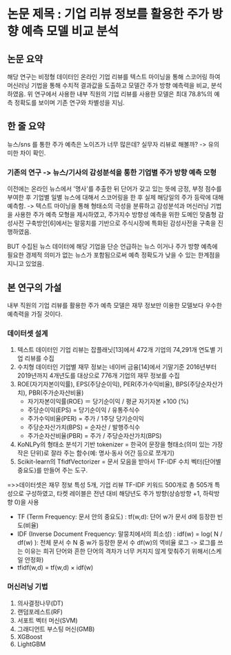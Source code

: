 # 논문 제목 : 기업 리뷰 정보를 활용한 주가 방향 예측 모델 비교 분석

## 논문 요약
해당 연구는 비정형 데이터인 온라인 기업 리뷰를 텍스트 마이닝을 통해 스코어링 하여 머신러닝 기법을 통해 수치적 결과값을 도출하고 모델간 주가 방향 예측력을 비교, 분석하였음. 위 연구에서 사용한 내부 직원의 기업 리뷰를 사용한 모델은 최대 78.8%의 예측 정확도를 보이며 기존 연구와 차별성을 지님.

## 한 줄 요약
뉴스/sns 를 통한 주가 예측은 노이즈가 너무 많은데? 실무자 리뷰로 해볼까? -> 유의미한 차이 확인.

### 기존의 연구 -> 뉴스/기사의 감성분석을 통한 기업별 주가 방향 예측 모형
이전에는 온라인 뉴스에서 '명사'를 추출한 뒤 단어가 갖고 있는 뜻에 긍정, 부정 점수를 부여한 후 기업별 일별 뉴스에 대해서 스코어링을 한 후 실제 해당일의 주가 등락에 대해 예측함. -> 텍스트 마이닝을 통해 형태소의 극성을 분류하고 감성분석과 머신러닝 기법을 사용한 주가 예측 모형을 제시하였고, 주가지수 방향성 예측을 위한 도메인 맞춤형 감성사전 구축방안[6]에서는 말뭉치를 기반으로 주식시장에 특화된 감성사전을 구축을 진행하였음. 

BUT 수집된 뉴스 데이터에 해당 기업을 단순 언급하는 뉴스 이거나 주가 방향 예측에 필요한 경제적 의미가 없는 뉴스가 포함됨으로써 예측 정확도가 낮을 수 있는 한계점을 지니고 있었음.

## 본 연구의 가설
내부 직원의 기업 리뷰를 활용한 주가 예측 모델은 재무 정보만 이용한 모델보다 우수한 예측력을 가질 것이다.

### 데이터셋 설계
1. 텍스트 데이터인 기업 리뷰는 잡플래닛[13]에서 472개 기업의 74,291개 연도별 기업 리뷰를 수집
2. 수치형 데이터인 기업별 재무 정보는 네이버 금융[14]에서 기말기준 2016년부터 2019년까지 4개년도를 대상으로 776개 기업의 재무 정보를 수집
3. ROE(자기자본이익률), EPS(주당순이익), PER(주가수익비율), BPS(주당순자산가치), PBR(주가순자산비율)
    - 자기자본이익률(ROE) ＝ 당기순이익 / 평균 자기자본 ×100 (%)
    - 주당순이익(EPS) = 당기순이익 / 유통주식수
    - 주가수익비율(PER) = 주가 / 1주당 당기순이익
    - 주당순자산가치(BPS) = 순자산 / 발행주식수
    - 주가순자산비율(PBR) = 주가 / 주당순자산가치(BPS)
4. KoNLPy의 형태소 분석기 기반 tokenizer = 한국어 문장을 형태소(의미 있는 가장 작은 단위)로 잘라 주는 함수(예: 명사·동사 어간 등으로 쪼개기)
5. Scikit-learn의 TfidfVectorizer = 문서 모음을 받아서 TF-IDF 수치 벡터(단어별 중요도)를 만들어 주는 도구.

=>>데이터셋은 재무 정보 특성 5개, 기업 리뷰 TF-IDF 키워드 500개로 총 505개 특성으로 구성하였고, 타켓 레이블은 전년 대비 해당년도 주가 방향(상승방향 +1, 하락방향 0)을 사용

- TF (Term Frequency: 문서 안의 중요도) : tf(w,d): 단어 w가 문서 d에 등장한 빈도(비율)
- IDF (Inverse Document Frequency: 말뭉치에서의 희소성) : idf(w) = log( N / df(w) ): 전체 문서 수 N 중 w가 등장한 문서 수 df(w)의 역비율 로그
    -> 로그를 쓰는 이유는 희귀 단어와 흔한 단어의 격차가 너무 커지지 않게 맞춰주기 위해서(스케일 안정화)
- tfidf(w,d) = tf(w,d) × idf(w)

### 머신러닝 기법
1. 의사결정나무(DT)
2. 랜덤포레스트(RF)
3. 서포트 벡터 머신(SVM)
4. 그래디언트 부스팅 머신(GMB)
5. XGBoost
6. LightGBM
